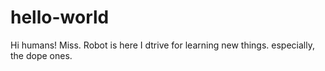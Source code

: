 # hello-world
Hi humans!
Miss. Robot is here
I dtrive for learning new things.
especially, the dope ones.
